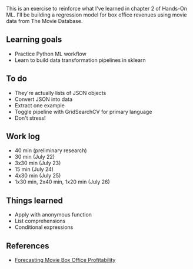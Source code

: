 This is an exercise to reinforce what I've learned in chapter 2 of Hands-On ML. I'll be building a regression model for box office revenues using movie data from The Movie Database. 

## Learning goals

* Practice Python ML workflow
* Learn to build data transformation pipelines in sklearn

## To do

* They're actually lists of JSON objects
* Convert JSON into data
* Extract one example
* Toggle pipeline with GridSearchCV for primary language
* Don't stress!

## Work log

* 40 min (preliminary research)
* 30 min (July 22)
* 3x30 min (July 23)
* 15 min (July 24)
* 4x30 min (July 25)
* 1x30 min, 2x40 min, 1x20 min (July 26)

## Things learned

* Apply with anonymous function
* List comprehensions
* Conditional expressions

## References

* [Forecasting Movie Box Office Profitability](https://pdfs.semanticscholar.org/6d4f/1003fd164ffe30e2e45dd252715efecf9e61.pdf)

